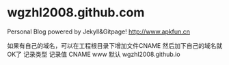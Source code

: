 wgzhl2008.github.com
================

Personal Blog powered by Jekyll&amp;Gitpage! http://www.apkfun.cn

如果有自己的域名，可以在工程根目录下增加文件CNAME 然后加下自己的域名就OK了
记录类型         记录值
CNAME	www	默认	wgzhl2008.github.io
